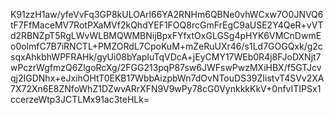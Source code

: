 K91zzH1aw/yfeVvFq3GP8kULOArl66YA2RNHm6QBNe0vhWCxw7O0JNVQ6tF7FfMaceMV7RotPXaMVf2kQhdYEF1FOQ8rcGmFrEgC9aUSE2Y4QeR+vVTd2RBNZpT5RgLWvWLBMQWMBNijBpxFYfxtOxGLGSg4pHYK6VMCnDwmEo0olmfC7B7iRNCTL+PMZORdL7CpoKuM+mZeRuUXr46/s1Ld7GOGQxk/g2csqxAhkbhWPFRAHk/gyUi08bYapIuTqVDcA+jEyCMY17WEb0R4j8FJoDXNjt7wPczrWgfmzQ6ZlgoRcXg/2FGG213pqP87sw6JWFswPwzMXiHBX/f5GTJcvqj2IGDNhx+eJxihOHtT0EKB17WbbAizpbWn7dOvNTouDS39ZIistvT4SVv2XA7X72Xn6E8ZNfoWhZ1DZwvARrXFN9V9wPy78cG0VynkkkKkV+0nfvITIPSx1ccerzeWtp3JCTLMx91ac3teHLk=
